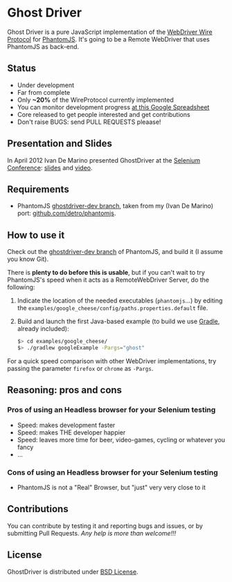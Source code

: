 # Ghost Driver

Ghost Driver is a pure JavaScript implementation of the
[WebDriver Wire Protocol](http://code.google.com/p/selenium/wiki/JsonWireProtocol)
for [PhantomJS](http://phantomjs.org/).
It's going to be a Remote WebDriver that uses PhantomJS as back-end.

## Status

* Under development
* Far from complete
* Only **~20%** of the WireProtocol currently implemented
* You can monitor development progress [at this Google Spreadsheet](https://docs.google.com/spreadsheet/ccc?key=0Am63grtxc7bDdGNqX1ZPX2VoZlE2ZHZhd09lNDkzbkE)
* Core released to get people interested and get contributions
* Don't raise BUGS: send PULL REQUESTS pleaase!

## Presentation and Slides

In April 2012 Ivan De Marino presented GhostDriver at the [Selenium Conference](http://www.seleniumconf.org/speakers/#IDM):
[slides](http://detro.github.com/ghostdriver/slides/index.html)
and
[video](http://blog.ivandemarino.me/2012/05/01/Me-the-Selenium-Conference-2012).

## Requirements

* PhantomJS [ghostdriver-dev branch](https://github.com/detro/phantomjs/tree/ghostdriver-dev),
taken from my (Ivan De Marino) port: [github.com/detro/phantomjs](https://github.com/detro/phantomjs).

## How to use it

Check out the [ghostdriver-dev branch](https://github.com/detro/phantomjs/tree/ghostdriver-dev)
of PhantomJS, and build it (I assume you know Git).

There is **plenty to do before this is usable**, but if you can't wait to try
PhantomJS's speed when it acts as a RemoteWebDriver Server, do the following:

1. Indicate the location of the needed executables (`phantomjs`…) by editing the `examples/google_cheese/config/paths.properties.default` file.

2. Build and launch the first Java-based example (to build we use [Gradle](http://www.gradle.org/), already included):

    ```bash
    $> cd examples/google_cheese/
    $> ./gradlew googleExample -Pargs="ghost"
    ```

For a quick speed comparison with other WebDriver implementations, try passing the parameter `firefox` or `chrome` as `-Pargs`.

## Reasoning: pros and cons

### Pros of using an Headless browser for your Selenium testing
* Speed: makes development faster
* Speed: makes THE developer happier
* Speed: leaves more time for beer, video-games, cycling or whatever you fancy
* ...

### Cons of using an Headless browser for your Selenium testing
* PhantomJS is not a "Real" Browser, but "just" very very close to it

## Contributions

You can contribute by testing it and reporting bugs and issues, or by submitting Pull Requests.
_Any help is more than welcome!!!_

## License
GhostDriver is distributed under [BSD License](http://www.opensource.org/licenses/BSD-2-Clause).
